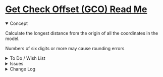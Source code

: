 # [Get Check Offset (GCO) Read Me]( #/gco-get-check-offset/README.md )

<details open>

<summary>Concept</summary>

Calculate the longest distance from the origin of all the coordinates in the model.

Numbers of six digits or more may cause rounding errors

</details>

<details>

<summary>To Do / Wish List</summary>


</details>

<details>

<summary>Issues</summary>


</details>

<details>

<summary>Change Log</summary>

## 2019-05-10 ~ Theo

* F - Add popup help and readme

### 2019-04-03 ~ tHEO

* F - First commit

</details>